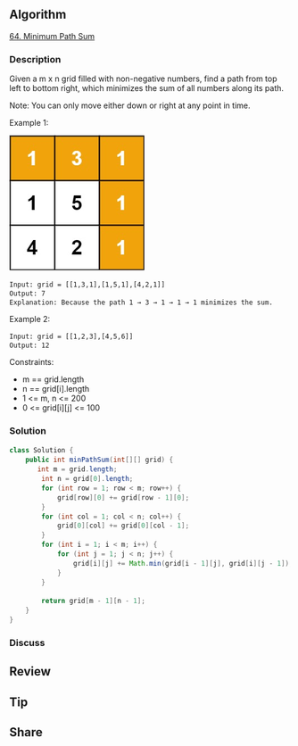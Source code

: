 ## Algorithm

[64. Minimum Path Sum](https://leetcode.com/problems/minimum-path-sum/)

### Description

Given a m x n grid filled with non-negative numbers, find a path from top left to bottom right, which minimizes the sum of all numbers along its path.

Note: You can only move either down or right at any point in time.


Example 1:

![](assets/20221116-af3abac1.png)

```
Input: grid = [[1,3,1],[1,5,1],[4,2,1]]
Output: 7
Explanation: Because the path 1 → 3 → 1 → 1 → 1 minimizes the sum.
```

Example 2:

```
Input: grid = [[1,2,3],[4,5,6]]
Output: 12
```

Constraints:

- m == grid.length
- n == grid[i].length
- 1 <= m, n <= 200
- 0 <= grid[i][j] <= 100

### Solution

```java
class Solution {
    public int minPathSum(int[][] grid) {
       int m = grid.length;
        int n = grid[0].length;
        for (int row = 1; row < m; row++) {
            grid[row][0] += grid[row - 1][0];
        }
        for (int col = 1; col < n; col++) {
            grid[0][col] += grid[0][col - 1];
        }
        for (int i = 1; i < m; i++) {
            for (int j = 1; j < n; j++) {
                grid[i][j] += Math.min(grid[i - 1][j], grid[i][j - 1]);
            }
        }

        return grid[m - 1][n - 1];
    }
}
```

### Discuss

## Review


## Tip


## Share
